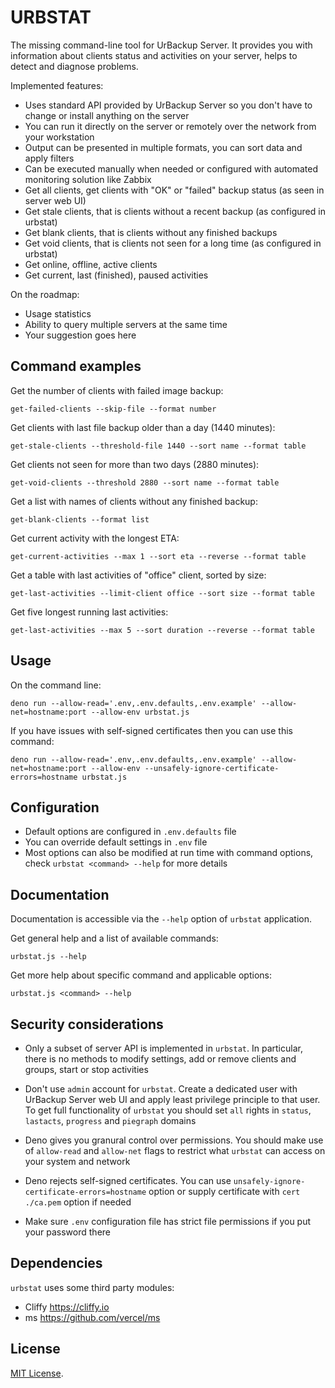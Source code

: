 # URBSTAT

The missing command-line tool for UrBackup Server. It provides you with
information about clients status and activities on your server, helps to detect
and diagnose problems.

Implemented features:

- Uses standard API provided by UrBackup Server so you don't have to change or
  install anything on the server
- You can run it directly on the server or remotely over the network from your
  workstation
- Output can be presented in multiple formats, you can sort data and apply
  filters
- Can be executed manually when needed or configured with automated monitoring
  solution like Zabbix
- Get all clients, get clients with "OK" or "failed" backup status (as seen in
  server web UI)
- Get stale clients, that is clients without a recent backup (as configured in
  urbstat)
- Get blank clients, that is clients without any finished backups
- Get void clients, that is clients not seen for a long time (as configured in
  urbstat)
- Get online, offline, active clients
- Get current, last (finished), paused activities

On the roadmap:

- Usage statistics
- Ability to query multiple servers at the same time
- Your suggestion goes here

## Command examples

Get the number of clients with failed image backup:

```shell
get-failed-clients --skip-file --format number
```

Get clients with last file backup older than a day (1440 minutes):

```shell
get-stale-clients --threshold-file 1440 --sort name --format table
```

Get clients not seen for more than two days (2880 minutes):

```shell
get-void-clients --threshold 2880 --sort name --format table
```

Get a list with names of clients without any finished backup:

```shell
get-blank-clients --format list
```

Get current activity with the longest ETA:

```shell
get-current-activities --max 1 --sort eta --reverse --format table
```

Get a table with last activities of "office" client, sorted by size:

```shell
get-last-activities --limit-client office --sort size --format table
```

Get five longest running last activities:

```shell
get-last-activities --max 5 --sort duration --reverse --format table
```

## Usage

On the command line:

```shell
deno run --allow-read='.env,.env.defaults,.env.example' --allow-net=hostname:port --allow-env urbstat.js
```

If you have issues with self-signed certificates then you can use this command:

```shell
deno run --allow-read='.env,.env.defaults,.env.example' --allow-net=hostname:port --allow-env --unsafely-ignore-certificate-errors=hostname urbstat.js
```

## Configuration

- Default options are configured in `.env.defaults` file
- You can override default settings in `.env` file
- Most options can also be modified at run time with command options, check
  `urbstat <command> --help` for more details

## Documentation

Documentation is accessible via the `--help` option of `urbstat` application.

Get general help and a list of available commands:

```shell
urbstat.js --help
```

Get more help about specific command and applicable options:

```shell
urbstat.js <command> --help
```

## Security considerations

- Only a subset of server API is implemented in `urbstat`. In particular, there
  is no methods to modify settings, add or remove clients and groups, start or
  stop activities

- Don't use `admin` account for `urbstat`. Create a dedicated user with UrBackup
  Server web UI and apply least privilege principle to that user. To get full
  functionality of `urbstat` you should set `all` rights in `status`,
  `lastacts`, `progress` and `piegraph` domains

- Deno gives you granural control over permissions. You should make use of
  `allow-read` and `allow-net` flags to restrict what `urbstat` can access on
  your system and network

- Deno rejects self-signed certificates. You can use
  `unsafely-ignore-certificate-errors=hostname` option or supply certificate
  with `cert ./ca.pem` option if needed

- Make sure `.env` configuration file has strict file permissions if you put
  your password there

## Dependencies

`urbstat` uses some third party modules:

- Cliffy https://cliffy.io
- ms https://github.com/vercel/ms

## License

[MIT License](https://github.com/bartmichu/urbstat/blob/main/LICENSE).
